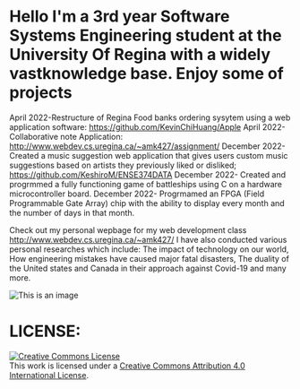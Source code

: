 # Hello I'm a 3rd year Software Systems Engineering student at the University Of Regina with a widely vastknowledge base. Enjoy some of projects
   April 2022-Restructure of Regina Food banks ordering sysytem using a web application software: https://github.com/KevinChiHuang/Apple
  April 2022- Collaborative note Application: http://www.webdev.cs.uregina.ca/~amk427/assignment/
  December 2022- Created a music suggestion web application that gives users custom music suggestions based on artists they previously liked or disliked;
  https://github.com/KeshiroM/ENSE374DATA
  December 2022- Created and progrmmed a fully functioning game of battleships using C on a hardware microcontroller board. 
  December 2022- Progrmamed an FPGA (Field Programmable Gate Array) chip with the ability to display every month and the number of days in that month.  
  
  Check out my personal wepbage for my web development class http://www.webdev.cs.uregina.ca/~amk427/
  I have also conducted various personal researches which include: The impact of technology on our world, How engineering mistakes have caused major fatal disasters, The duality of the United states and Canada in their approach against Covid-19 and many more.
  
  
  
  ![This is an image](https://myoctocat.com/assets/images/base-octocat.svg)
   
   # LICENSE:
   <a rel="license" href="http://creativecommons.org/licenses/by/4.0/"><img alt="Creative Commons License" style="border-width:0" src="https://i.creativecommons.org/l/by/4.0/88x31.png" /></a><br />This work is licensed under a <a rel="license" href="http://creativecommons.org/licenses/by/4.0/">Creative Commons Attribution 4.0 International License</a>.
